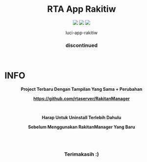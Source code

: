 <h1 align="center">
  <br>RTA App Rakitiw<br>

</h1>

  <p align="center">
    <img src="https://img.shields.io/github/actions/workflow/status/rtaserver/luci-app-rakitiw/build-release-main.yaml?logo=openwrt&label=Build%20App">
    <img src="https://img.shields.io/github/v/release/rtaserver/luci-app-rakitiw?label=Release%20App">
    <img src="https://img.shields.io/github/downloads/rtaserver/luci-app-rakitiw/total?label=Downloads&color=dark-green">
  </p>
  

<p align="center">
luci-app-rakitiw
</p>
<h3 align="center">
discontinued
</h3>
<br>

# INFO

<p style="text-align: center;"><strong>Project Terbaru Dengan Tampilan Yang Sama + Perubahan</strong></p>
<a href="https://github.com/rtaserver/RakitanManager" style="text-align: center;"><p><strong>https://github.com/rtaserver/RakitanManager</strong></p></a>

<br>
<p style="text-align: center;"><strong>Harap Untuk Uninstall Terlebih Dahulu</strong></p>
<p style="text-align: center;"><strong>Sebelum Menggunakan RakitanManager Yang Baru</strong></p>
<br>
<br>
<h3 style="text-align: center;"><strong>Terimakasih :)</strong></h3>